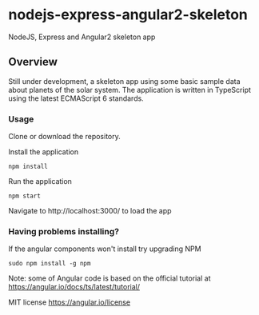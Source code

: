 # nodejs-express-angular2-skeleton
NodeJS, Express and Angular2 skeleton app

## Overview

Still under development, a skeleton app using some basic sample data about planets of the solar system. The application is written in TypeScript using the latest ECMAScript 6 standards.

### Usage

Clone or download the repository.

Install the application
 
 ```
 npm install
 ```

 Run the application
 
 ```
 npm start
 ```

Navigate to http://localhost:3000/ to load the app

### Having problems installing?

If the angular components won't install try upgrading NPM

 ```
 sudo npm install -g npm
 ```
 
 Note: some of Angular code is based on the official tutorial at https://angular.io/docs/ts/latest/tutorial/
 
 MIT license https://angular.io/license